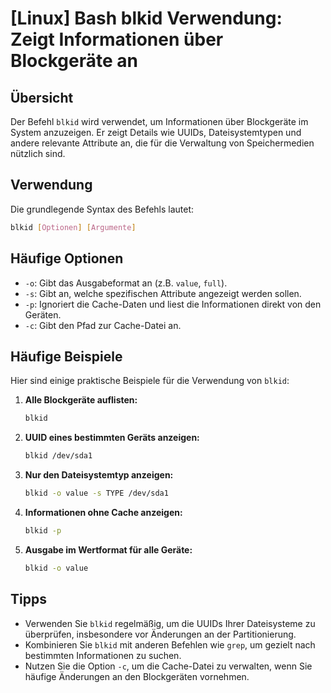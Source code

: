 # [Linux] Bash blkid Verwendung: Zeigt Informationen über Blockgeräte an

## Übersicht
Der Befehl `blkid` wird verwendet, um Informationen über Blockgeräte im System anzuzeigen. Er zeigt Details wie UUIDs, Dateisystemtypen und andere relevante Attribute an, die für die Verwaltung von Speichermedien nützlich sind.

## Verwendung
Die grundlegende Syntax des Befehls lautet:

```bash
blkid [Optionen] [Argumente]
```

## Häufige Optionen
- `-o`: Gibt das Ausgabeformat an (z.B. `value`, `full`).
- `-s`: Gibt an, welche spezifischen Attribute angezeigt werden sollen.
- `-p`: Ignoriert die Cache-Daten und liest die Informationen direkt von den Geräten.
- `-c`: Gibt den Pfad zur Cache-Datei an.

## Häufige Beispiele
Hier sind einige praktische Beispiele für die Verwendung von `blkid`:

1. **Alle Blockgeräte auflisten:**

   ```bash
   blkid
   ```

2. **UUID eines bestimmten Geräts anzeigen:**

   ```bash
   blkid /dev/sda1
   ```

3. **Nur den Dateisystemtyp anzeigen:**

   ```bash
   blkid -o value -s TYPE /dev/sda1
   ```

4. **Informationen ohne Cache anzeigen:**

   ```bash
   blkid -p
   ```

5. **Ausgabe im Wertformat für alle Geräte:**

   ```bash
   blkid -o value
   ```

## Tipps
- Verwenden Sie `blkid` regelmäßig, um die UUIDs Ihrer Dateisysteme zu überprüfen, insbesondere vor Änderungen an der Partitionierung.
- Kombinieren Sie `blkid` mit anderen Befehlen wie `grep`, um gezielt nach bestimmten Informationen zu suchen.
- Nutzen Sie die Option `-c`, um die Cache-Datei zu verwalten, wenn Sie häufige Änderungen an den Blockgeräten vornehmen.